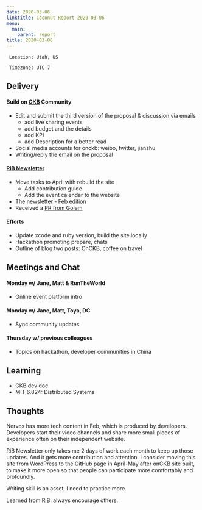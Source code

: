 ```yaml
---
date: 2020-03-06
linktitle: Coconut Report 2020-03-06
menu:
  main:
    parent: report
title: 2020-03-06
---
```



` Location: Utah, US`

` Timezone: UTC-7`

## Delivery

#### Build on [CKB][ckb-github] Community

- Edit and submit the third version of the proposal & discussion via emails
  - add live sharing events
  - add budget and the details
  - add KPI
  - add Description for a better read
- Social media accounts for onckb: weibo, twitter, jianshu
- Writing/reply the email on the  proposal

#### [RiB Newsletter][rib-github]

- Move tasks to April with rebuild the site
  - Add contribution guide
  - Add the event calendar to the website
- The newsletter - [Feb edition](https://rustinblockchain.org/2020/03/04/rib-newsletter-9-the-month-of-working-from-home/)
- Received a [PR from Golem](https://github.com/rust-in-blockchain/Rust-in-Blockchain/pull/7)

#### Efforts

- Update xcode and ruby version, build the site locally
- Hackathon promoting prepare, chats
- Outline of blog two posts: OnCKB, coffee on travel

## Meetings and Chat

#### Monday w/ Jane, Matt & RunTheWorld

- Online event platform intro

#### Monday w/ Jane, Matt, Toya, DC

- Sync community updates

#### Thursday w/ previous colleagues

- Topics on hackathon, developer communities in China

## Learning

- CKB dev doc
- MIT 6.824: Distributed Systems

## Thoughts

Nervos has more tech content in Feb, which is produced by developers. Developers start their video channels and share more small pieces of experience often on their independent website.

RiB Newsletter only takes me 2 days of work each month to keep up those updates.  And it gets more contribution and attention.  I consider moving this site from WordPress to the GitHub page in April-May after onCKB site built, to make it more open so that people can participate more comfortably and profoundly.

Writing skill is an asset, I need to practice more.

Learned from RiB: always encourage others.

[ckb-github]: https://github.com/nervosnetwork/ckb
[rib-github]: https://github.com/rust-in-blockchain/Rust-in-Blockchain
[onckb-website]: https://www.onckb.com/
